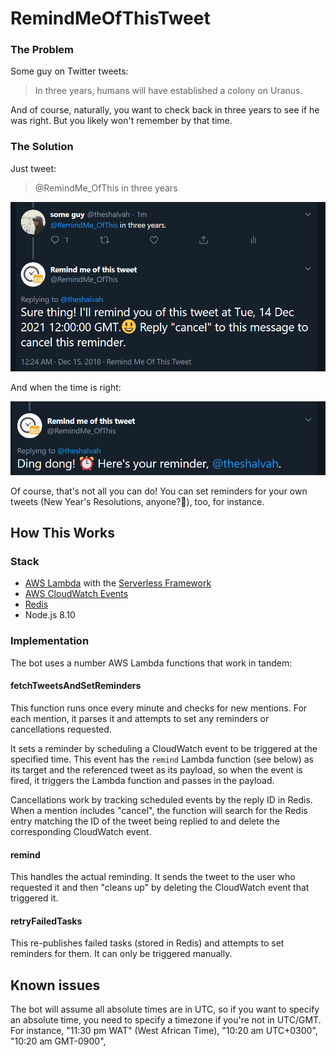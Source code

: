 # RemindMeOfThisTweet

### The Problem

Some guy on Twitter tweets:
> In three years, humans will have established a colony on Uranus.


And of course, naturally, you want to check back in three years to see if he was right. But you likely won't remember by that time.

### The Solution

Just tweet:
> @RemindMe_OfThis in three years


![Reminder request screenshot](reminder-request.png)

And when the time is right:


![Reminder screenshot](reminder.png)


Of course, that's not all you can do! You can set reminders for your own tweets (New Year's Resolutions, anyone?👀), too, for instance.

## How This Works
### Stack
- [AWS Lambda](https://aws.amazon.com/lambda/) with the [Serverless Framework](http://serverless.com)
- [AWS CloudWatch Events](https://docs.aws.amazon.com/AmazonCloudWatch/latest/events/WhatIsCloudWatchEvents.html)
- [Redis](http://redis.io)
- Node.js 8.10

### Implementation
The bot uses a number AWS Lambda functions that work in tandem:

#### fetchTweetsAndSetReminders
This function runs once every minute and checks for new mentions. For each mention, it parses it and attempts to set any reminders or cancellations requested.

It sets a reminder by scheduling a CloudWatch event to be triggered at the specified time. This event has the `remind` Lambda function (see below) as its target and the referenced tweet as its payload, so when the event is fired, it triggers the Lambda function and passes in the payload.

Cancellations work by tracking scheduled events by the reply ID in Redis. When a mention includes "cancel", the function will search for the Redis entry matching the ID of the tweet being replied to and delete the corresponding CloudWatch event.


#### remind
This handles the actual reminding. It sends the tweet to the user who requested it and then "cleans up" by deleting the CloudWatch event that triggered it.

#### retryFailedTasks
This re-publishes failed tasks (stored in Redis) and attempts to set reminders for them. It can only be triggered manually.

## Known issues
The bot will assume all absolute times are in UTC, so if you want to specify an absolute time, you need to specify a timezone if you're not in UTC/GMT. For instance, "11:30 pm WAT" (West African Time), "10:20 am UTC+0300", "10:20 am GMT-0900",
